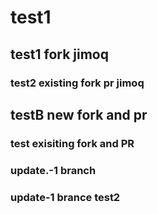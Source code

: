 # test1
## test1 fork jimoq
### test2 existing fork pr jimoq
## testB new fork and pr
### test exisiting fork and PR
### update.-1 branch
### update-1 brance test2
